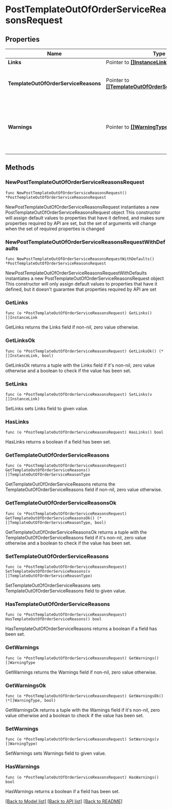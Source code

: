 # PostTemplateOutOfOrderServiceReasonsRequest

## Properties

Name | Type | Description | Notes
------------ | ------------- | ------------- | -------------
**Links** | Pointer to [**[]InstanceLink**](InstanceLink.md) |  | [optional] 
**TemplateOutOfOrderServiceReasons** | Pointer to [**[]TemplateOutOfOrderServiceReasonType**](TemplateOutOfOrderServiceReasonType.md) | Template of out of order/service reason details. | [optional] 
**Warnings** | Pointer to [**[]WarningType**](WarningType.md) | Used in conjunction with the Success element to define a business error. | [optional] 

## Methods

### NewPostTemplateOutOfOrderServiceReasonsRequest

`func NewPostTemplateOutOfOrderServiceReasonsRequest() *PostTemplateOutOfOrderServiceReasonsRequest`

NewPostTemplateOutOfOrderServiceReasonsRequest instantiates a new PostTemplateOutOfOrderServiceReasonsRequest object
This constructor will assign default values to properties that have it defined,
and makes sure properties required by API are set, but the set of arguments
will change when the set of required properties is changed

### NewPostTemplateOutOfOrderServiceReasonsRequestWithDefaults

`func NewPostTemplateOutOfOrderServiceReasonsRequestWithDefaults() *PostTemplateOutOfOrderServiceReasonsRequest`

NewPostTemplateOutOfOrderServiceReasonsRequestWithDefaults instantiates a new PostTemplateOutOfOrderServiceReasonsRequest object
This constructor will only assign default values to properties that have it defined,
but it doesn't guarantee that properties required by API are set

### GetLinks

`func (o *PostTemplateOutOfOrderServiceReasonsRequest) GetLinks() []InstanceLink`

GetLinks returns the Links field if non-nil, zero value otherwise.

### GetLinksOk

`func (o *PostTemplateOutOfOrderServiceReasonsRequest) GetLinksOk() (*[]InstanceLink, bool)`

GetLinksOk returns a tuple with the Links field if it's non-nil, zero value otherwise
and a boolean to check if the value has been set.

### SetLinks

`func (o *PostTemplateOutOfOrderServiceReasonsRequest) SetLinks(v []InstanceLink)`

SetLinks sets Links field to given value.

### HasLinks

`func (o *PostTemplateOutOfOrderServiceReasonsRequest) HasLinks() bool`

HasLinks returns a boolean if a field has been set.

### GetTemplateOutOfOrderServiceReasons

`func (o *PostTemplateOutOfOrderServiceReasonsRequest) GetTemplateOutOfOrderServiceReasons() []TemplateOutOfOrderServiceReasonType`

GetTemplateOutOfOrderServiceReasons returns the TemplateOutOfOrderServiceReasons field if non-nil, zero value otherwise.

### GetTemplateOutOfOrderServiceReasonsOk

`func (o *PostTemplateOutOfOrderServiceReasonsRequest) GetTemplateOutOfOrderServiceReasonsOk() (*[]TemplateOutOfOrderServiceReasonType, bool)`

GetTemplateOutOfOrderServiceReasonsOk returns a tuple with the TemplateOutOfOrderServiceReasons field if it's non-nil, zero value otherwise
and a boolean to check if the value has been set.

### SetTemplateOutOfOrderServiceReasons

`func (o *PostTemplateOutOfOrderServiceReasonsRequest) SetTemplateOutOfOrderServiceReasons(v []TemplateOutOfOrderServiceReasonType)`

SetTemplateOutOfOrderServiceReasons sets TemplateOutOfOrderServiceReasons field to given value.

### HasTemplateOutOfOrderServiceReasons

`func (o *PostTemplateOutOfOrderServiceReasonsRequest) HasTemplateOutOfOrderServiceReasons() bool`

HasTemplateOutOfOrderServiceReasons returns a boolean if a field has been set.

### GetWarnings

`func (o *PostTemplateOutOfOrderServiceReasonsRequest) GetWarnings() []WarningType`

GetWarnings returns the Warnings field if non-nil, zero value otherwise.

### GetWarningsOk

`func (o *PostTemplateOutOfOrderServiceReasonsRequest) GetWarningsOk() (*[]WarningType, bool)`

GetWarningsOk returns a tuple with the Warnings field if it's non-nil, zero value otherwise
and a boolean to check if the value has been set.

### SetWarnings

`func (o *PostTemplateOutOfOrderServiceReasonsRequest) SetWarnings(v []WarningType)`

SetWarnings sets Warnings field to given value.

### HasWarnings

`func (o *PostTemplateOutOfOrderServiceReasonsRequest) HasWarnings() bool`

HasWarnings returns a boolean if a field has been set.


[[Back to Model list]](../README.md#documentation-for-models) [[Back to API list]](../README.md#documentation-for-api-endpoints) [[Back to README]](../README.md)



